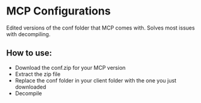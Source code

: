 # MCP Configurations

Edited versions of the conf folder that MCP comes with. Solves most issues with decompiling.


## How to use:
- Download the conf.zip for your MCP version
- Extract the zip file
- Replace the conf folder in your client folder with the one you just downloaded
- Decompile
